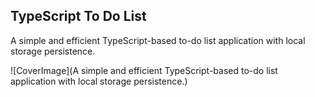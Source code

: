 ## TypeScript To Do List
A simple and efficient TypeScript-based to-do list application with local storage persistence.

![CoverImage](A simple and efficient TypeScript-based to-do list application with local storage persistence.)
